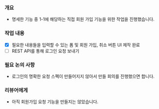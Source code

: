 ### 개요

- 명세한 기능 중 1-1에 해당하는 직접 회원 가입 기능을 위한 작업을 진행했습니다.

### 작업 내용

- [x]  필요한 내용들을 입력할 수 있는 폼 및 회원 가입, 취소 버튼 UI 제작 완료
- [ ]  REST API를 통해 로그인 요청 보내기

### 필요 논의 사항

- 로그인의 명확한 요청 스펙이 만들어지지 않아서 만들 회의를 진행했으면 합니다.

### 리뷰어에게

- 아직 회원가입 요청 기능을 만들지는 않았습니다.